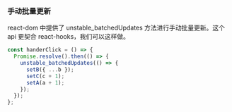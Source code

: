 ### 手动批量更新

react-dom 中提供了 unstable_batchedUpdates 方法进行手动批量更新。这个 api 更契合 react-hooks，我们可以这样做。

```javascript
const handerClick = () => {
  Promise.resolve().then(() => {
    unstable_batchedUpdates(() => {
      setB({ ...b });
      setC(c + 1);
      setA(a + 1);
    });
  });
};
```
